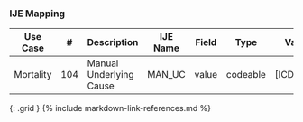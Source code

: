### IJE Mapping

| **Use Case** |  **#**   |  **Description**  | **IJE Name**  |  **Field**  |  **Type**  | **Value Set/Comments**  |
| :---------: | --------------- | ------------ | ------------- | ---------- | ---------- | -------------- |
| Mortality | 104 | Manual Underlying Cause  | MAN_UC | value |codeable |[ICD10CausesOfDeathVS] |
{: .grid }
{% include markdown-link-references.md %}
